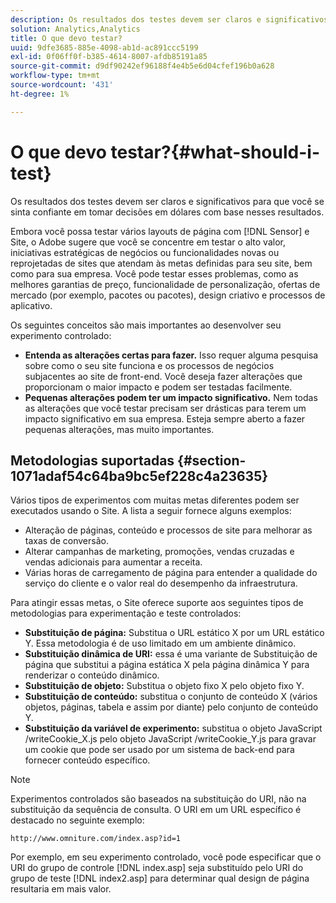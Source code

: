 ```yaml
---
description: Os resultados dos testes devem ser claros e significativos para que você se sinta confiante em tomar decisões em dólares com base nesses resultados.
solution: Analytics,Analytics
title: O que devo testar?
uuid: 9dfe3685-885e-4098-ab1d-ac891ccc5199
exl-id: 0f06ff0f-b385-4614-8007-afdb85191a85
source-git-commit: d9df90242ef96188f4e4b5e6d04cfef196b0a628
workflow-type: tm+mt
source-wordcount: '431'
ht-degree: 1%

---
```


# O que devo testar?{#what-should-i-test}

Os resultados dos testes devem ser claros e significativos para que você se sinta confiante em tomar decisões em dólares com base nesses resultados.

Embora você possa testar vários layouts de página com [!DNL Sensor] e Site, o Adobe sugere que você se concentre em testar o alto valor, iniciativas estratégicas de negócios ou funcionalidades novas ou reprojetadas de sites que atendam às metas definidas para seu site, bem como para sua empresa. Você pode testar esses problemas, como as melhores garantias de preço, funcionalidade de personalização, ofertas de mercado (por exemplo, pacotes ou pacotes), design criativo e processos de aplicativo.

Os seguintes conceitos são mais importantes ao desenvolver seu experimento controlado:

* **Entenda as alterações certas para fazer.** Isso requer alguma pesquisa sobre como o seu site funciona e os processos de negócios subjacentes ao site de front-end. Você deseja fazer alterações que proporcionam o maior impacto e podem ser testadas facilmente.
* **Pequenas alterações podem ter um impacto significativo.** Nem todas as alterações que você testar precisam ser drásticas para terem um impacto significativo em sua empresa. Esteja sempre aberto a fazer pequenas alterações, mas muito importantes.

## Metodologias suportadas {#section-1071adaf54c64ba9bc5ef228c4a23635}

Vários tipos de experimentos com muitas metas diferentes podem ser executados usando o Site. A lista a seguir fornece alguns exemplos:

* Alteração de páginas, conteúdo e processos de site para melhorar as taxas de conversão.
* Alterar campanhas de marketing, promoções, vendas cruzadas e vendas adicionais para aumentar a receita.
* Várias horas de carregamento de página para entender a qualidade do serviço do cliente e o valor real do desempenho da infraestrutura.

Para atingir essas metas, o Site oferece suporte aos seguintes tipos de metodologias para experimentação e teste controlados:

* **Substituição de página:** Substitua o URL estático X por um URL estático Y. Essa metodologia é de uso limitado em um ambiente dinâmico.
* **Substituição dinâmica de URI:** essa é uma variante de Substituição de página que substitui a página estática X pela página dinâmica Y para renderizar o conteúdo dinâmico.
* **Substituição de objeto:** Substitua o objeto fixo X pelo objeto fixo Y.
* **Substituição de conteúdo:** substitua o conjunto de conteúdo X (vários objetos, páginas, tabela e assim por diante) pelo conjunto de conteúdo Y.
* **Substituição da variável de experimento:** substitua o objeto JavaScript /writeCookie_X.js pelo objeto JavaScript /writeCookie_Y.js para gravar um cookie que pode ser usado por um sistema de back-end para fornecer conteúdo específico.

>[!NOTE]
>
>Experimentos controlados são baseados na substituição do URI, não na substituição da sequência de consulta. O URI em um URL específico é destacado no seguinte exemplo:
>
>`http://www.omniture.com/index.asp?id=1`
>
>Por exemplo, em seu experimento controlado, você pode especificar que o URI do grupo de controle [!DNL index.asp] seja substituído pelo URI do grupo de teste [!DNL index2.asp] para determinar qual design de página resultaria em mais valor.
